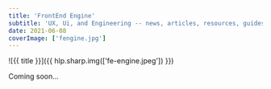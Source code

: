 ```yaml
---
title: 'FrontEnd Engine'
subtitle: 'UX, Ui, and Engineering -- news, articles, resources, guides and more, for powering the modern Frontend'
date: 2021-06-08
coverImage: ['fengine.jpg']
---
```


![{{ title }}]({{ hlp.sharp.img(['fe-engine.jpeg']) }})

Coming soon...
